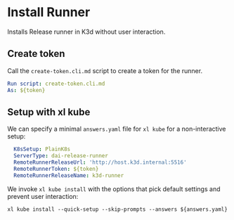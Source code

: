 # Install Runner

Installs Release runner in K3d without user interaction.

## Create token

Call the `create-token.cli.md` script to create a token for the runner.

```yaml instacli
Run script: create-token.cli.md
As: ${token}
```

## Setup with xl kube

We can specify a minimal `answers.yaml` file for `xl kube` for a non-interactive setup:

```yaml file=answers.yaml
  K8sSetup: PlainK8s
  ServerType: dai-release-runner
  RemoteRunnerReleaseUrl: 'http://host.k3d.internal:5516'
  RemoteRunnerToken: ${token}
  RemoteRunnerReleaseName: k3d-runner
```

We invoke `xl kube install` with the options that pick default settings and prevent user interaction:

```shell
xl kube install --quick-setup --skip-prompts --answers ${answers.yaml}
```
